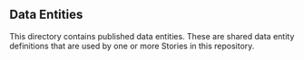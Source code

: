 ## Data Entities

This directory contains published data entities. These are shared data entity
definitions that are used by one or more Stories in this repository.
